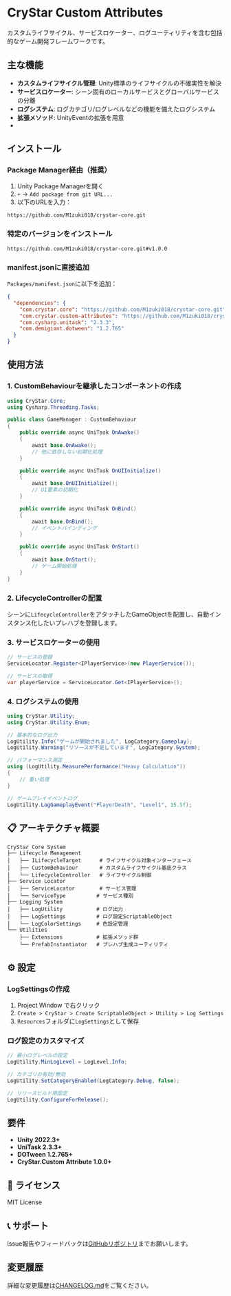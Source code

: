 # CryStar Custom Attributes

カスタムライフサイクル、サービスロケーター、ログユーティリティを含む包括的なゲーム開発フレームワークです。

## 主な機能
- **カスタムライフサイクル管理**: Unity標準のライフサイクルの不確実性を解決
- **サービスロケーター**: シーン固有のローカルサービスとグローバルサービスの分離
- **ログシステム**: ログカテゴリ/ログレベルなどの機能を備えたログシステム
- **拡張メソッド**: UnityEventの拡張を用意
- 
## インストール

### Package Manager経由（推奨）

1. Unity Package Managerを開く
2. `+` → `Add package from git URL...`
3. 以下のURLを入力：

```
https://github.com/M1zuki018/crystar-core.git
```

### 特定のバージョンをインストール

```
https://github.com/M1zuki018/crystar-core.git#v1.0.0
```

### manifest.jsonに直接追加

`Packages/manifest.json`に以下を追加：

```json
{
  "dependencies": {
    "com.crystar.core": "https://github.com/M1zuki018/crystar-core.git",
    "com.crystar.custom-attributes": "https://github.com/M1zuki018/crystar-custom-attributes.git",
    "com.cysharp.unitask": "2.3.3",
    "com.demigiant.dotween": "1.2.765"
  }
}
```

## 使用方法

### 1. CustomBehaviourを継承したコンポーネントの作成

```csharp
using CryStar.Core;
using Cysharp.Threading.Tasks;

public class GameManager : CustomBehaviour
{
    public override async UniTask OnAwake()
    {
        await base.OnAwake();
        // 他に依存しない初期化処理
    }

    public override async UniTask OnUIInitialize()
    {
        await base.OnUIInitialize();
        // UI要素の初期化
    }

    public override async UniTask OnBind()
    {
        await base.OnBind();
        // イベントバインディング
    }

    public override async UniTask OnStart()
    {
        await base.OnStart();
        // ゲーム開始処理
    }
}
```

### 2. LifecycleControllerの配置

シーンに`LifecycleController`をアタッチしたGameObjectを配置し、自動インスタンス化したいプレハブを登録します。

### 3. サービスロケーターの使用

```csharp
// サービスの登録
ServiceLocator.Register<IPlayerService>(new PlayerService());

// サービスの取得
var playerService = ServiceLocator.Get<IPlayerService>();
```

### 4. ログシステムの使用

```csharp
using CryStar.Utility;
using CryStar.Utility.Enum;

// 基本的なログ出力
LogUtility.Info("ゲームが開始されました", LogCategory.Gameplay);
LogUtility.Warning("リソースが不足しています", LogCategory.System);

// パフォーマンス測定
using (LogUtility.MeasurePerformance("Heavy Calculation"))
{
    // 重い処理
}

// ゲームプレイイベントログ
LogUtility.LogGameplayEvent("PlayerDeath", "Level1", 15.5f);
```

## 📋 アーキテクチャ概要

```
CryStar Core System
├── Lifecycle Management
│   ├── ILifecycleTarget      # ライフサイクル対象インターフェース
│   ├── CustomBehaviour       # カスタムライフサイクル基底クラス
│   └── LifecycleController   # ライフサイクル制御
├── Service Locator
│   ├── ServiceLocator        # サービス管理
│   └── ServiceType          # サービス種別
├── Logging System
│   ├── LogUtility           # ログ出力
│   ├── LogSettings          # ログ設定ScriptableObject
│   └── LogColorSettings     # 色設定管理
└── Utilities
    ├── Extensions           # 拡張メソッド群
    └── PrefabInstantiator   # プレハブ生成ユーティリティ
```

## ⚙️ 設定

### LogSettingsの作成

1. Project Window で右クリック
2. `Create > CryStar > Create ScriptableObject > Utility > Log Settings`
3. `Resources`フォルダに`LogSettings`として保存

### ログ設定のカスタマイズ

```csharp
// 最小ログレベルの設定
LogUtility.MinLogLevel = LogLevel.Info;

// カテゴリの有効/無効
LogUtility.SetCategoryEnabled(LogCategory.Debug, false);

// リリースビルド用設定
LogUtility.ConfigureForRelease();
```

## 要件

- **Unity 2022.3+**
- **UniTask 2.3.3+**
- **DOTween 1.2.765+**
- **CryStar.Custom Attribute 1.0.0+**

## 📝 ライセンス

MIT License

## 📞 サポート

Issue報告やフィードバックは[GitHubリポジトリ](https://github.com/M1zuki018/crystar-core)までお願いします。

## 変更履歴

詳細な変更履歴は[CHANGELOG.md](CHANGELOG.md)をご覧ください。